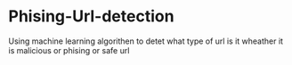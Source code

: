 # Phising-Url-detection
Using machine learning algorithen to detet what type of url is it wheather it is malicious or phising or safe url
